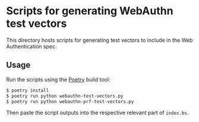 Scripts for generating WebAuthn test vectors
===

This directory hosts scripts for generating test vectors to include in the Web Authentication spec.


Usage
---

Run the scripts using the [Poetry](https://python-poetry.org/) build tool:

```sh
$ poetry install
$ poetry run python webauthn-test-vectors.py
$ poetry run python webauthn-prf-test-vectors.py
```

Then paste the script outputs into the respective relevant part of `index.bs`.
